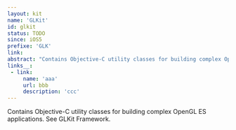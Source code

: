 ```yaml
---
layout: kit
name: 'GLKit'
id: glkit
status: TODO
since: iOS5
prefixe: 'GLK'
link: 
abstract: "Contains Objective-C utility classes for building complex OpenGL ES applications. See GLKit Framework."
links__:
 - link:
     name: 'aaa'
     url: bbb
     description: 'ccc'
---
```


Contains Objective-C utility classes for building complex OpenGL ES applications. See GLKit Framework.
